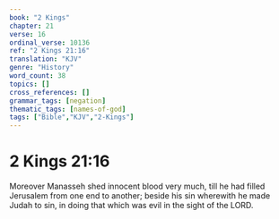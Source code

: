 ```yaml
---
book: "2 Kings"
chapter: 21
verse: 16
ordinal_verse: 10136
ref: "2 Kings 21:16"
translation: "KJV"
genre: "History"
word_count: 38
topics: []
cross_references: []
grammar_tags: [negation]
thematic_tags: [names-of-god]
tags: ["Bible","KJV","2-Kings"]
---
```


# 2 Kings 21:16

Moreover Manasseh shed innocent blood very much, till he had filled Jerusalem from one end to another; beside his sin wherewith he made Judah to sin, in doing that which was evil in the sight of the LORD.

